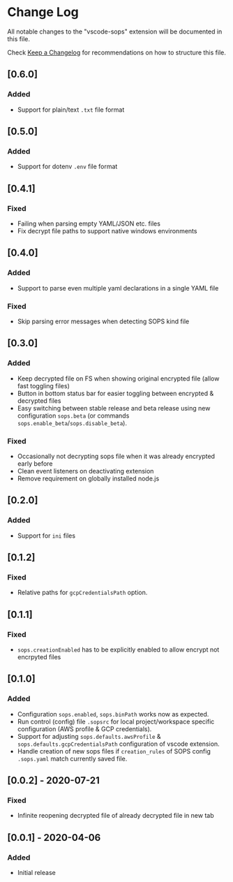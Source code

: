 # Change Log

All notable changes to the "vscode-sops" extension will be documented in this file.

Check [Keep a Changelog](http://keepachangelog.com/) for recommendations on how to structure this file.

## [0.6.0]
### Added
- Support for plain/text `.txt` file format

## [0.5.0]
### Added
- Support for dotenv `.env` file format

## [0.4.1]
### Fixed
- Failing when parsing empty YAML/JSON etc. files
- Fix decrypt file paths to support native windows environments

## [0.4.0]
### Added
- Support to parse even multiple yaml declarations in a single YAML file

### Fixed
- Skip parsing error messages when detecting SOPS kind file

## [0.3.0]
### Added
- Keep decrypted file on FS when showing original encrypted file (allow fast toggling files)
- Button in bottom status bar for easier toggling between encrypted & decrypted files
- Easy switching between stable release and beta release using new configuration `sops.beta` (or commands `sops.enable_beta`/`sops.disable_beta`).

### Fixed
- Occasionally not decrypting sops file when it was already encrypted early before
- Clean event listeners on deactivating extension
- Remove requirement on globally installed node.js

## [0.2.0]
### Added
- Support for `ini` files

## [0.1.2]
### Fixed
- Relative paths for `gcpCredentialsPath` option.

## [0.1.1]
### Fixed
- `sops.creationEnabled` has to be explicitly enabled to allow encrypt not encrpyted files

## [0.1.0]
### Added
- Configuration `sops.enabled`, `sops.binPath` works now as expected.
- Run control (config) file `.sopsrc` for local project/workspace specific configuration (AWS profile & GCP credentials).
- Support for adjusting `sops.defaults.awsProfile` & `sops.defaults.gcpCredentialsPath` configuration of vscode extension.
- Handle creation of new sops files if `creation_rules` of SOPS config `.sops.yaml` match currently saved file.

## [0.0.2] - 2020-07-21
### Fixed
- Infinite reopening decrypted file of already decrypted file in new tab

## [0.0.1] - 2020-04-06
### Added
- Initial release
